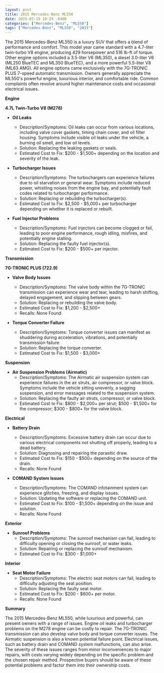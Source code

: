 ```yaml
---
layout: post
title: 2015 Mercedes-Benz ML550
date: 2025-03-19 10:29 -0400
categories: ["Mercedes-Benz", "ML550"]
tags: ["Mercedes-Benz", "ML550", "2015"]
---
```

The 2015 Mercedes-Benz ML550 is a luxury SUV that offers a blend of performance and comfort. This model year came standard with a 4.7-liter twin-turbo V8 engine, producing 429 horsepower and 516 lb-ft of torque. Other engine options included a 3.5-liter V6 (ML350), a diesel 3.0-liter V6 (ML250 BlueTEC and ML350 BlueTEC), and a more powerful 5.5-liter V8 (ML63 AMG). All engine options came exclusively with the 7G-TRONIC PLUS 7-speed automatic transmission. Owners generally appreciate the ML550's powerful engine, luxurious interior, and comfortable ride. Common complaints often revolve around higher maintenance costs and occasional electrical issues.

**Engine**

**4.7L Twin-Turbo V8 (M278)**

*   **Oil Leaks**
    *   Description/Symptoms: Oil leaks can occur from various locations, including valve cover gaskets, timing chain cover, and oil filter housing. Symptoms include visible oil leaks under the vehicle, a burning oil smell, and low oil levels.
    *   Solution: Replacing the leaking gaskets or seals.
    *   Estimated Cost to Fix: $200 - $1,500+ depending on the location and severity of the leak.

*   **Turbocharger Issues**
    *   Description/Symptoms: The turbochargers can experience failures due to oil starvation or general wear. Symptoms include reduced power, whistling noises from the engine bay, and potentially fault codes related to turbocharger performance.
    *   Solution: Replacing or rebuilding the turbocharger(s).
    *   Estimated Cost to Fix: $2,500 - $5,000+ per turbocharger depending on whether it is replaced or rebuilt.

*   **Fuel Injector Problems**
    *   Description/Symptoms: Fuel injectors can become clogged or fail, leading to poor engine performance, rough idling, misfires, and potentially engine stalling.
    *   Solution: Replacing the faulty fuel injector(s).
    *   Estimated Cost to Fix: $200 - $500+ per injector.

**Transmission**

**7G-TRONIC PLUS (722.9)**

*   **Valve Body Issues**
    *   Description/Symptoms: The valve body within the 7G-TRONIC transmission can experience wear and tear, leading to harsh shifting, delayed engagement, and slipping between gears.
    *   Solution: Replacing or rebuilding the valve body.
    *   Estimated Cost to Fix: $1,200 - $2,500+
    *   Recalls: None Found

*   **Torque Converter Failure**
    *   Description/Symptoms: Torque converter issues can manifest as shuddering during acceleration, vibrations, and potentially transmission failure.
    *   Solution: Replacing the torque converter.
    *   Estimated Cost to Fix: $1,500 - $3,000+

**Suspension**

*   **Air Suspension Problems (Airmatic)**
    *   Description/Symptoms: The Airmatic air suspension system can experience failures in the air struts, air compressor, or valve block. Symptoms include the vehicle sitting unevenly, a sagging suspension, and error messages related to the suspension system.
    *   Solution: Replacing the faulty air struts, compressor, or valve block.
    *   Estimated Cost to Fix: $800 - $2,000+ per strut; $500 - $1,500+ for the compressor; $300 - $800+ for the valve block.

**Electrical**

*   **Battery Drain**
    *   Description/Symptoms: Excessive battery drain can occur due to various electrical components not shutting off properly, leading to a dead battery.
    *   Solution: Diagnosing and repairing the parasitic draw.
    *   Estimated Cost to Fix: $150 - $500+ depending on the source of the drain.
    *   Recalls: None Found

*   **COMAND System Issues**
    *   Description/Symptoms: The COMAND infotainment system can experience glitches, freezing, and display issues.
    *   Solution: Updating the software or replacing the COMAND unit.
    *   Estimated Cost to Fix: $100 - $1,500+ depending on the issue and solution.
    *   Recalls: None Found

**Exterior**

*   **Sunroof Problems**
    *   Description/Symptoms: The sunroof mechanism can fail, leading to difficulty opening or closing the sunroof, or water leaks.
    *   Solution: Repairing or replacing the sunroof mechanism.
    *   Estimated Cost to Fix: $300 - $1,000+

**Interior**

*   **Seat Motor Failure**
    *   Description/Symptoms: The electric seat motors can fail, leading to difficulty adjusting the seat position.
    *   Solution: Replacing the faulty seat motor.
    *   Estimated Cost to Fix: $200 - $600+ per motor.
    *   Recalls: None Found

**Summary**

The 2015 Mercedes-Benz ML550, while luxurious and powerful, can present owners with a range of issues. Engine oil leaks and turbocharger problems on the M278 engine can be costly to repair. The 7G-TRONIC transmission can also develop valve body and torque converter issues. The Airmatic suspension is also a known potential failure point. Electrical issues, such as battery drain and COMAND system malfunctions, can also arise. The severity of these issues ranges from minor inconveniences to major repairs, with costs varying widely depending on the specific problem and the chosen repair method. Prospective buyers should be aware of these potential problems and factor them into their ownership costs.

